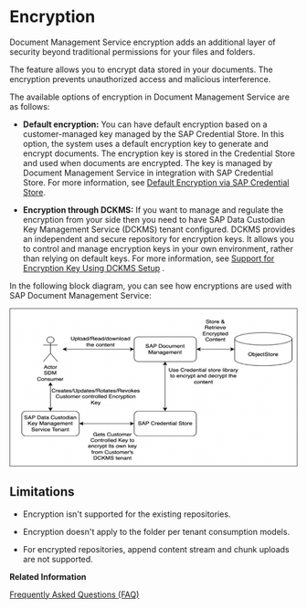 <!-- loio6ec11222001540b58de83e077837a303 -->

# Encryption

Document Management Service encryption adds an additional layer of security beyond traditional permissions for your files and folders.



The feature allows you to encrypt data stored in your documents. The encryption prevents unauthorized access and malicious interference.

The available options of encryption in Document Management Service are as follows:

-   **Default encryption:** You can have default encryption based on a customer-managed key managed by the SAP Credential Store. In this option, the system uses a default encryption key to generate and encrypt documents. The encryption key is stored in the Credential Store and used when documents are encrypted. The key is managed by Document Management Service in integration with SAP Credential Store. For more information, see [Default Encryption via SAP Credential Store](default-encryption-via-sap-credential-store-b978a4d.md).

-   **Encryption through DCKMS:** If you want to manage and regulate the encryption from your side then you need to have SAP Data Custodian Key Management Service \(DCKMS\) tenant configured. DCKMS provides an independent and secure repository for encryption keys. It allows you to control and manage encryption keys in your own environment, rather than relying on default keys. For more information, see [Support for Encryption Key Using DCKMS Setup](support-for-encryption-key-using-dckms-setup-235a59b.md) .


In the following block diagram, you can see how encryptions are used with SAP Document Management Service:

![](images/CMK_Block_Diagram_ff7c5b7.png)



<a name="loio6ec11222001540b58de83e077837a303__section_g5y_msw_rxb"/>

## Limitations

-   Encryption isn't supported for the existing repositories.

-   Encryption doesn't apply to the folder per tenant consumption models.

-   For encrypted repositories, append content stream and chunk uploads are not supported.


**Related Information**  


[Frequently Asked Questions \(FAQ\)](frequently-asked-questions-faq-30f1046.md "You can find a collection of frequently asked questions and provided solutions.")

